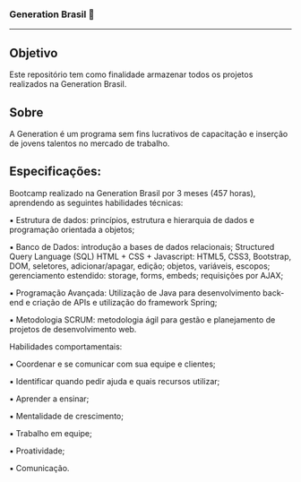 ### Generation Brasil :rocket: 
---

## Objetivo
<p> Este repositório tem como finalidade armazenar todos os projetos realizados na Generation Brasil. <p>


## Sobre
<p> A Generation é um programa sem fins lucrativos de capacitação e inserção de jovens talentos no mercado de trabalho. <p>

## Especificações:
<p> Bootcamp realizado na Generation Brasil por 3 meses (457 horas), aprendendo as seguintes habilidades técnicas:<p> 
<p> ▪ Estrutura de dados: princípios, estrutura e hierarquia de dados e programação orientada a objetos;<p> 
<p> ▪ Banco de Dados: introdução a bases de dados relacionais; Structured Query Language (SQL) HTML + CSS + Javascript: HTML5, CSS3, Bootstrap, DOM, seletores, adicionar/apagar, edição; objetos, variáveis, escopos; gerenciamento estendido: storage, forms, embeds; requisições por AJAX;<p> 
<p> ▪ Programação Avançada: Utilização de Java para desenvolvimento back-end e criação de APIs e utilização do framework Spring;<p> 
<p> ▪ Metodologia SCRUM: metodologia ágil para gestão e planejamento de projetos de desenvolvimento web.<p> 

<p> Habilidades comportamentais:<p> 
<p> ▪ Coordenar e se comunicar com sua equipe e clientes;<p> 
<p> ▪ Identificar quando pedir ajuda e quais recursos utilizar;<p> 
<p> ▪ Aprender a ensinar;<p> 
<p> ▪ Mentalidade de crescimento;<p> 
<p> ▪ Trabalho em equipe;<p> 
<p> ▪ Proatividade;<p> 
<p> ▪ Comunicação.<p> 
